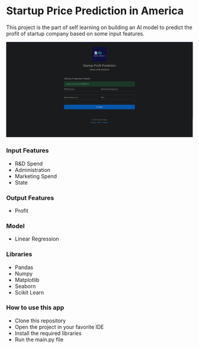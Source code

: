 <h1> Startup Price Prediction in America </h1>

<p> This project is the part of self learning on building an AI model to predict the profit of startup company based on some input features. </p>

<p> <img src="content/img/homepage.png" alt="image" style="zoom:50%;" /> </p>

<h3> Input Features </h3>

<ul>
<li> R&D Spend </li>
<li> Administration </li>
<li> Marketing Spend </li>
<li> State </li>
</ul>

<h3> Output Features </h3>

<ul>
<li> Profit </li>
</ul>

<h3> Model </h3>

<ul>
<li> Linear Regression </li>
</ul>

<h3> Libraries </h3>

<ul>
<li> Pandas </li>
<li> Numpy </li>
<li> Matplotlib </li>
<li> Seaborn </li>
<li> Scikit Learn </li>
</ul>

<h3> How to use this app </h3>

<ul>
<li> Clone this repository </li>
<li> Open the project in your favorite IDE </li>
<li> Install the required libraries </li>
<li> Run the main.py file </li>
</ul>

<!-- <h3> Demo </h3> -->



